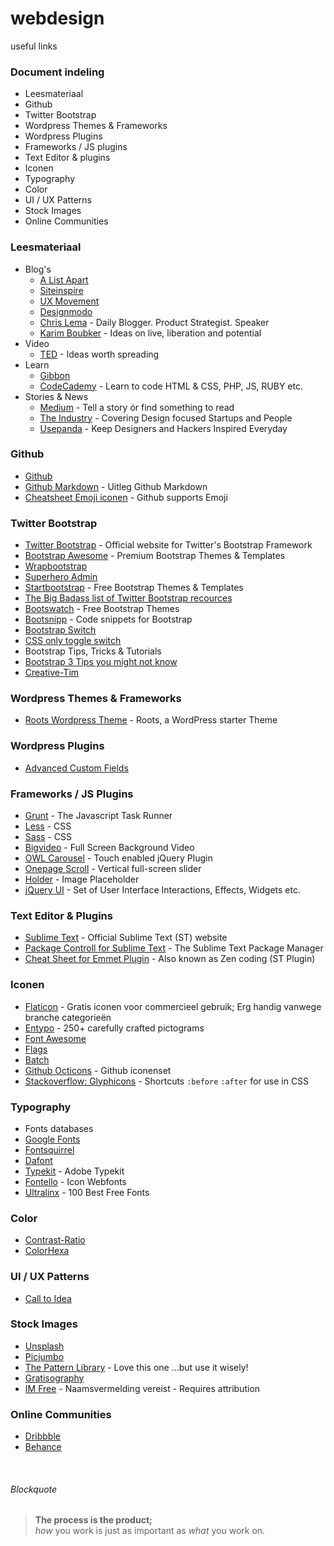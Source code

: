 # webdesign
useful links

### Document indeling
* Leesmateriaal
* Github
* Twitter Bootstrap
* Wordpress Themes & Frameworks
* Wordpress Plugins
* Frameworks / JS plugins
* Text Editor & plugins
* Iconen
* Typography
* Color
* UI / UX Patterns
* Stock Images
* Online Communities

### Leesmateriaal
* Blog's
  * [A List Apart](http://alistapart.com/)
  * [Siteinspire](http://www.siteinspire.com/)
  * [UX Movement](http://uxmovement.com/)
  * [Designmodo](http://www.designmodo.com)
  * [Chris Lema](http://chrislema.com/) - Daily Blogger. Product Strategist. Speaker
  * [Karim Boubker](http://karimboubker.com/) - Ideas on live, liberation and potential
* Video
  * [TED](http://www.ted.com) - Ideas worth spreading
* Learn
  * [Gibbon](https://gibbon.co/) 
  * [CodeCademy](http://www.codecademy.com/) - Learn to code HTML & CSS, PHP, JS, RUBY etc.
* Stories & News
  * [Medium](https://medium.com/) - Tell a story ór find something to read
  * [The Industry](http://theindustry.cc/) - Covering Design focused Startups and People
  * [Usepanda](http://usepanda.com/app/) - Keep Designers and Hackers Inspired Everyday

### Github
* [Github](https://github.com/) 
 * [Github Markdown](https://guides.github.com/features/mastering-markdown/) - Uitleg Github Markdown
* [Cheatsheet Emoji iconen](http://www.emoji-cheat-sheet.com/) - Github supports Emoji

### Twitter Bootstrap
* [Twitter Bootstrap](http://www.getbootstrap.com) - Official website for Twitter's Bootstrap Framework 
 * [Bootstrap Awesome](http://bootstrapawesome.com/) - Premium Bootstrap Themes & Templates 
 * [Wrapbootstrap](https://wrapbootstrap.com/)
* [Superhero Admin](http://superhero.phoonio.com/)
* [Startbootstrap](http://startbootstrap.com/) - Free Bootstrap Themes & Templates 
 * [The Big Badass list of Twitter  Bootstrap recources](http://www.bootstraphero.com/the-big-badass-list-of-twitter-bootstrap-resources) 
 * [Bootswatch](http://bootswatch.com/) - Free Bootstrap Themes 
 * [Bootsnipp](http://bootsnipp.com/) - Code snippets for Bootstrap 
 * [Bootstrap Switch ](http://www.bootstrap-switch.org/)
* [CSS only toggle switch](http://www.simple10.com/code/2013/11/15/css-only-input-toggle-switch/)
* Bootstrap Tips, Tricks & Tutorials
* [Bootstrap 3 Tips you might not know](http://scotch.io/bar-talk/bootstrap-3-tips-and-tricks-you-might-not-know)
* [Creative-Tim](http://www.creative-tim.com/)


### Wordpress Themes & Frameworks
* [Roots Wordpress Theme](http://roots.io/) - Roots, a WordPress starter Theme

### Wordpress Plugins 
* [Advanced Custom Fields](http://www.advancedcustomfields.com/)

### Frameworks / JS Plugins
* [Grunt](http://gruntjs.com/) - The Javascript Task Runner
* [Less](http://lesscss.org/) - CSS
* [Sass](http://sass-lang.com/) - CSS
* [Bigvideo](http://dfcb.github.io/BigVideo.js/) - Full Screen Background Video
* [OWL Carousel](http://owlgraphic.com/owlcarousel/) - Touch enabled jQuery Plugin
* [Onepage Scroll](https://github.com/peachananr/onepage-scroll) - Vertical full-screen slider
* [Holder](http://imsky.github.io/holder/) - Image Placeholder
* [jQuery UI](http://jqueryui.com/) - Set of User Interface Interactions, Effects, Widgets etc.

### Text Editor & Plugins
* [Sublime Text](http://www.sublimetext.com/) - Official Sublime Text (ST) website
* [Package Controll for Sublime Text](https://sublime.wbond.net/) - The Sublime Text Package Manager
* [Cheat Sheet for Emmet Plugin](http://docs.emmet.io/cheat-sheet/) - Also known as Zen coding (ST Plugin)

### Iconen
* [Flaticon](http://www.flaticon.com/) - Gratis iconen voor commercieel gebruik; Erg handig vanwege branche categorieën
* [Entypo](http://www.entypo.com/) - 250+ carefully crafted pictograms
* [Font Awesome](http://fortawesome.github.io/Font-Awesome/)
* [Flags](https://www.gosquared.com/resources/flag-icons/)
* [Batch](http://adamwhitcroft.com/batch/)
* [Github Octicons](http://octicons.github.com/) - Github iconenset
* [Stackoverflow: Glyphicons](http://stackoverflow.com/questions/19740700/glyphicons-bootstrap-icon-font-hex-value) - Shortcuts `:before` `:after` for use in CSS

### Typography
* Fonts databases
* [Google Fonts](https://www.google.com/fonts)
* [Fontsquirrel](http://www.fontsquirrel.com/)
* [Dafont](http://www.dafont.com/)
* [Typekit](https://typekit.com/) - Adobe Typekit
* [Fontello](http://fontello.com/) - Icon Webfonts
* [Ultralinx](http://theultralinx.com/2014/05/best-free-fonts.html) - 100 Best Free Fonts

### Color
* [Contrast-Ratio](http://leaverou.github.io/contrast-ratio/)
* [ColorHexa](http://www.colorhexa.com/)

### UI / UX Patterns
* [Call to Idea](http://calltoidea.com/)

### Stock Images
* [Unsplash](http://unsplash.com/)
* [Picjumbo](http://picjumbo.com/)
* [The Pattern Library](http://thepatternlibrary.com/) - Love this one ...but use it wisely!
* [Gratisography](http://www.gratisography.com/)
* [IM Free](http://www.imcreator.com/free) - Naamsvermelding vereist - Requires attribution

### Online Communities
* [Dribbble](https://dribbble.com/)
* [Behance](https://www.behance.net/)

<br>

###### Blockquote
> **The process is the product;** <br>
> _how_ you work is just as important as _what_ you work on.
